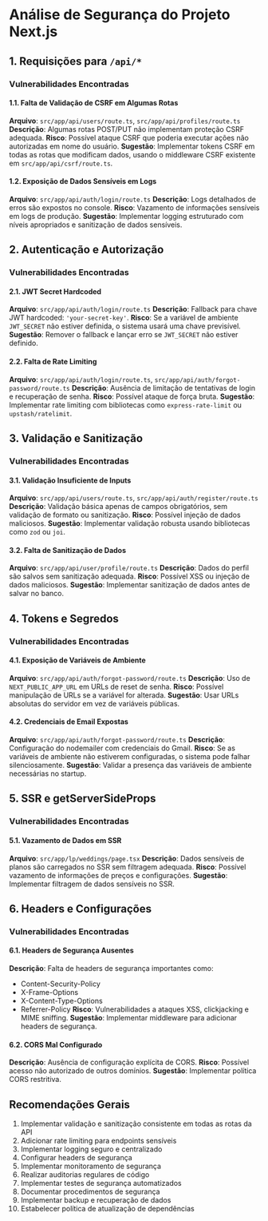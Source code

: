 # Análise de Segurança do Projeto Next.js

## 1. Requisições para `/api/*`

### Vulnerabilidades Encontradas

#### 1.1. Falta de Validação de CSRF em Algumas Rotas

**Arquivo**: `src/app/api/users/route.ts`, `src/app/api/profiles/route.ts`
**Descrição**: Algumas rotas POST/PUT não implementam proteção CSRF adequada.
**Risco**: Possível ataque CSRF que poderia executar ações não autorizadas em nome do usuário.
**Sugestão**: Implementar tokens CSRF em todas as rotas que modificam dados, usando o middleware CSRF existente em `src/app/api/csrf/route.ts`.

#### 1.2. Exposição de Dados Sensíveis em Logs

**Arquivo**: `src/app/api/auth/login/route.ts`
**Descrição**: Logs detalhados de erros são expostos no console.
**Risco**: Vazamento de informações sensíveis em logs de produção.
**Sugestão**: Implementar logging estruturado com níveis apropriados e sanitização de dados sensíveis.

## 2. Autenticação e Autorização

### Vulnerabilidades Encontradas

#### 2.1. JWT Secret Hardcoded

**Arquivo**: `src/app/api/auth/login/route.ts`
**Descrição**: Fallback para chave JWT hardcoded: `'your-secret-key'`.
**Risco**: Se a variável de ambiente `JWT_SECRET` não estiver definida, o sistema usará uma chave previsível.
**Sugestão**: Remover o fallback e lançar erro se `JWT_SECRET` não estiver definido.

#### 2.2. Falta de Rate Limiting

**Arquivo**: `src/app/api/auth/login/route.ts`, `src/app/api/auth/forgot-password/route.ts`
**Descrição**: Ausência de limitação de tentativas de login e recuperação de senha.
**Risco**: Possível ataque de força bruta.
**Sugestão**: Implementar rate limiting com bibliotecas como `express-rate-limit` ou `upstash/ratelimit`.

## 3. Validação e Sanitização

### Vulnerabilidades Encontradas

#### 3.1. Validação Insuficiente de Inputs

**Arquivo**: `src/app/api/users/route.ts`, `src/app/api/auth/register/route.ts`
**Descrição**: Validação básica apenas de campos obrigatórios, sem validação de formato ou sanitização.
**Risco**: Possível injeção de dados maliciosos.
**Sugestão**: Implementar validação robusta usando bibliotecas como `zod` ou `joi`.

#### 3.2. Falta de Sanitização de Dados

**Arquivo**: `src/app/api/user/profile/route.ts`
**Descrição**: Dados do perfil são salvos sem sanitização adequada.
**Risco**: Possível XSS ou injeção de dados maliciosos.
**Sugestão**: Implementar sanitização de dados antes de salvar no banco.

## 4. Tokens e Segredos

### Vulnerabilidades Encontradas

#### 4.1. Exposição de Variáveis de Ambiente

**Arquivo**: `src/app/api/auth/forgot-password/route.ts`
**Descrição**: Uso de `NEXT_PUBLIC_APP_URL` em URLs de reset de senha.
**Risco**: Possível manipulação de URLs se a variável for alterada.
**Sugestão**: Usar URLs absolutas do servidor em vez de variáveis públicas.

#### 4.2. Credenciais de Email Expostas

**Arquivo**: `src/app/api/auth/forgot-password/route.ts`
**Descrição**: Configuração do nodemailer com credenciais do Gmail.
**Risco**: Se as variáveis de ambiente não estiverem configuradas, o sistema pode falhar silenciosamente.
**Sugestão**: Validar a presença das variáveis de ambiente necessárias no startup.

## 5. SSR e getServerSideProps

### Vulnerabilidades Encontradas

#### 5.1. Vazamento de Dados em SSR

**Arquivo**: `src/app/lp/weddings/page.tsx`
**Descrição**: Dados sensíveis de planos são carregados no SSR sem filtragem adequada.
**Risco**: Possível vazamento de informações de preços e configurações.
**Sugestão**: Implementar filtragem de dados sensíveis no SSR.

## 6. Headers e Configurações

### Vulnerabilidades Encontradas

#### 6.1. Headers de Segurança Ausentes

**Descrição**: Falta de headers de segurança importantes como:

- Content-Security-Policy
- X-Frame-Options
- X-Content-Type-Options
- Referrer-Policy
  **Risco**: Vulnerabilidades a ataques XSS, clickjacking e MIME sniffing.
  **Sugestão**: Implementar middleware para adicionar headers de segurança.

#### 6.2. CORS Mal Configurado

**Descrição**: Ausência de configuração explícita de CORS.
**Risco**: Possível acesso não autorizado de outros domínios.
**Sugestão**: Implementar política CORS restritiva.

## Recomendações Gerais

1. Implementar validação e sanitização consistente em todas as rotas da API
2. Adicionar rate limiting para endpoints sensíveis
3. Implementar logging seguro e centralizado
4. Configurar headers de segurança
5. Implementar monitoramento de segurança
6. Realizar auditorias regulares de código
7. Implementar testes de segurança automatizados
8. Documentar procedimentos de segurança
9. Implementar backup e recuperação de dados
10. Estabelecer política de atualização de dependências

